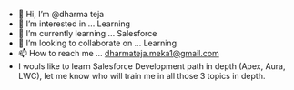 - 👋 Hi, I’m @dharma teja
- 👀 I’m interested in ... Learning
- 🌱 I’m currently learning ... Salesforce
- 💞️ I’m looking to collaborate on ... Learning
- 📫 How to reach me ... dharmateja.meka1@gmail.com
- I wouls like to learn Salesforce Development path in depth (Apex, Aura, LWC), let me know who will train me in all those 3 topics in depth.

<!---
dharma1031/dharma1031 is a ✨ special ✨ repository because its `README.md` (this file) appears on your GitHub profile.
You can click the Preview link to take a look at your changes.
--->
